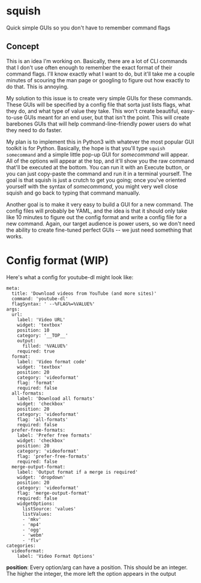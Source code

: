 # squish
Quick simple GUIs so you don't have to remember command flags

## Concept
This is an idea I'm working on. Basically, there are a lot of CLI commands that I don't use often enough to remember the exact format of their command flags. I'll know exactly what I want to do, but it'll take me a couple minutes of scouring the man page or googling to figure out how exactly to do that. This is annoying.

My solution to this issue is to create very simple GUIs for these commands. These GUIs will be specified by a config file that sorta just lists flags, what they do, and what type of value they take. This won't create beautiful, easy-to-use GUIs meant for an end user, but that isn't the point. This will create barebones GUIs that will help command-line-friendly power users do what they need to do faster.

My plan is to implement this in Python3 with whatever the most popular GUI toolkit is for Python. Basically, the hope is that you'll type `squish somecommand` and a simple little pop-up GUI for _somecommand_ will appear. All of the options will appear at the top, and it'll show you the raw command that'll be executed at the bottom. You can run it with an Execute button, or you can just copy-paste the command and run it in a terminal yourself. The goal is that squish is just a crutch to get you going; once you've oriented yourself with the syntax of _somecommand_, you might very well close squish and go back to typing that command manually. 

Another goal is to make it very easy to build a GUI for a new command. The config files will probably be YAML, and the idea is that it should only take like 10 minutes to figure out the config format and write a config file for a new command. Again, our target audience is power users, so we don't need the ability to create fine-tuned perfect GUIs -- we just need something that works.

# Config format (WIP)
Here's what a config for youtube-dl might look like:
```
meta:
  title: 'Download videos from YouTube (and more sites)'
  command: 'youtube-dl'
  flagSyntax: ' --%FLAG%=%VALUE%'
args:
  url:
    label: 'Video URL'
    widget: 'textbox'
    position: 10
    category: '__TOP__'
    output:
      filled: '%VALUE%'
    required: true
  format:
    label: 'Video format code'
    widget: 'textbox'
    position: 20
    category: 'videoformat'
    flag: 'format'
    required: false
  all-formats:
    label: 'Download all formats'
    widget: 'checkbox'
    position: 20
    category: 'videoformat'
    flag: 'all-formats'
    required: false
  prefer-free-formats:
    label: 'Prefer free formats'
    widget: 'checkbox'
    position: 20
    category: 'videoformat'
    flag: 'prefer-free-formats'
    required: false
  merge-output-format:
    label: 'Output format if a merge is required'
    widget: 'dropdown'
    position: 20
    category: 'videoformat'
    flag: 'merge-output-format'
    required: false
    widgetOptions:
      listSource: 'values'
      listValues:
      - 'mkv'
      - 'mp4'
      - 'ogg'
      - 'webm'
      - 'flv'
categories:
  videoformat:
    label: 'Video Format Options'
```

**position**: Every option/arg can have a position. This should be an integer. The higher the integer, the more left the option appears in the output

